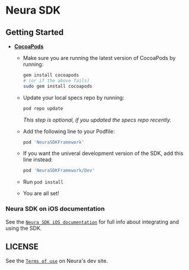 # Neura SDK

## Getting Started

- **[CocoaPods](https://cocoapods.org)**
    - Make sure you are running the latest version of CocoaPods by running:
      ```bash
      gem install cocoapods
      # (or if the above fails)
      sudo gem install cocoapods
      ```
    - Update your local specs repo by running:
      ```bash
      pod repo update
      ```
      _This step is optional, if you updated the specs repo recently._

    - Add the following line to your Podfile:
    
      ```ruby
      pod 'NeuraSDKFramework'
      ```

    - If you want the univeral development version of the SDK, add this line instead:
      ```ruby
      pod 'NeuraSDKFramework/Dev'
      ```

    - Run `pod install`
    - You are all set!

### Neura SDK on iOS documentation

See the [`Neura SDK iOS documentation`](https://dev.theneura.com/docs/guide/ios/setup) for full info about integrating and using the SDK.

## LICENSE

See the [`Terms of use`](https://www.theneura.com/terms-of-use/) on Neura's dev site.